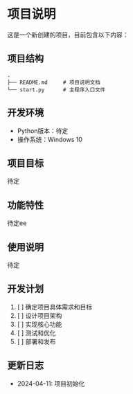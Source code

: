 # 项目说明

这是一个新创建的项目，目前包含以下内容：

## 项目结构
```
.
├── README.md     # 项目说明文档
└── start.py      # 主程序入口文件
```

## 开发环境
- Python版本：待定
- 操作系统：Windows 10

## 项目目标
待定

## 功能特性
待定ee

## 使用说明
待定

## 开发计划
1. [ ] 确定项目具体需求和目标
2. [ ] 设计项目架构
3. [ ] 实现核心功能
4. [ ] 测试和优化
5. [ ] 部署和发布

## 更新日志
- 2024-04-11: 项目初始化 